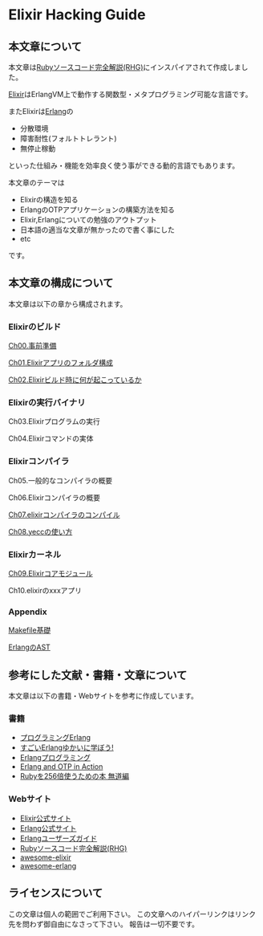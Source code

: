 Elixir Hacking Guide
====================

本文章について
--------------

本文章は[Rubyソースコード完全解説(RHG)](http://i.loveruby.net/ja/rhg/book/)にインスパイアされて作成しました。

[Elixir](http://elixir-lang.org/)はErlangVM上で動作する関数型・メタプログラミング可能な言語です。

またElixirは[Erlang](http://www.erlang.org/)の

- 分散環境
- 障害耐性(フォルトトレラント)
- 無停止稼動

といった仕組み・機能を効率良く使う事ができる動的言語でもあります。

本文章のテーマは

- Elixirの構造を知る
- ErlangのOTPアプリケーションの構築方法を知る
- Elixir,Erlangについての勉強のアウトプット
- 日本語の適当な文章が無かったので書く事にした
- etc

です。

本文章の構成について
--------------------

本文章は以下の章から構成されます。

### Elixirのビルド

[Ch00.事前準備](./ch00.md)

[Ch01.Elixirアプリのフォルダ構成](./ch01.md)

[Ch02.Elixirビルド時に何が起こっているか](./ch02.md)

### Elixirの実行バイナリ

Ch03.Elixirプログラムの実行

Ch04.Elixirコマンドの実体

### Elixirコンパイラ

Ch05.一般的なコンパイラの概要

Ch06.Elixirコンパイラの概要

[Ch07.elixirコンパイラのコンパイル](./ch07.md)

[Ch08.yeccの使い方](./ch08.md)

### Elixirカーネル

[Ch09.Elixirコアモジュール](./ch09.md)

Ch10.elixirのxxxアプリ

### Appendix

[Makefile基礎](./apdA.md)

[ErlangのAST](./apdB.md)


参考にした文献・書籍・文章について
----------------------------------

本文章は以下の書籍・Webサイトを参考に作成しています。

### 書籍

- [プログラミングErlang](http://www.amazon.co.jp/プログラミングErlang-Joe-Armstrong/dp/4274067149/)
- [すごいErlangゆかいに学ぼう!](http://www.amazon.co.jp/すごいErlangゆかいに学ぼう-Fred-Hebert/dp/4274069125)
- [Erlangプログラミング](http://www.amazon.co.jp/Erlangプログラミング-Francesco-Cesarini/dp/4873114659/)
- [Erlang and OTP in Action](http://www.amazon.co.jp/Erlang-OTP-Action-Martin-Logan/dp/1933988789/)
- [Rubyを256倍使うための本 無道編](http://www.amazon.co.jp/Rubyを256倍使うための本-無道編-青木-峰郎/dp/4756137091)

### Webサイト

- [Elixir公式サイト](http://elixir-lang.org/)
- [Erlang公式サイト](http://www.erlang.org/)
- [Erlangユーザーズガイド](http://erlang.shibu.jp/)
- [Rubyソースコード完全解説(RHG)](http://i.loveruby.net/ja/rhg/book/)
- [awesome-elixir](https://github.com/h4cc/awesome-elixir)
- [awesome-erlang](https://github.com/drobakowski/awesome-erlang)

ライセンスについて
------------------

この文章は個人の範囲でご利用下さい。
この文章へのハイパーリンクはリンク先を問わず御自由になさって下さい。 報告は一切不要です。
